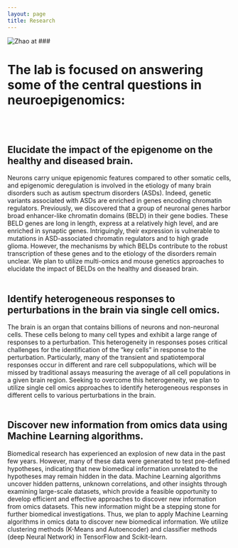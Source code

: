 ```yaml
---
layout: page
title: Research 
---
```

 
<img class="img-responsive center-block" src="/static/img/zhaoat###.jpg" alt="Zhao at ###">
 <br>
  
# The lab is focused on answering some of the central questions in neuroepigenomics: 
 <br>
 <br>
 
## Elucidate the impact of the epigenome on the healthy and diseased brain.<br>
Neurons carry unique epigenomic features compared to other somatic cells, and epigenomic deregulation is involved in the etiology of many brain disorders such as autism spectrum disorders (ASDs). Indeed, genetic variants associated with ASDs are enriched in genes encoding chromatin regulators. Previously, we discovered that a group of neuronal genes harbor broad enhancer-like chromatin domains (BELD) in their gene bodies. These BELD genes are long in length, express at a relatively high level, and are enriched in synaptic genes. Intriguingly, their expression is vulnerable to mutations in ASD-associated chromatin regulators and to high grade glioma. However, the mechanisms by which BELDs contribute to the robust transcription of these genes and to the etiology of the disorders remain unclear. We plan to utilize multi-omics and mouse genetics approaches to elucidate the impact of BELDs on the healthy and diseased brain.<br>
 <br>


## Identify heterogeneous responses to perturbations in the brain via single cell omics.
The brain is an organ that contains billions of neurons and non-neuronal cells. These cells belong to many cell types and exhibit a large range of responses to a perturbation. This heterogeneity in responses poses critical challenges for the identification of the “key cells” in response to the perturbation. Particularly, many of the transient and spatiotemporal responses occur in different and rare cell subpopulations, which will be missed by traditional assays measuring the average of all cell populations in a given brain region. Seeking to overcome this heterogeneity, we plan to utilize single cell omics approaches to identify heterogeneous responses in different cells to various perturbations in the brain.<br>
 <br>


## Discover new information from omics data using Machine Learning algorithms.
Biomedical research has experienced an explosion of new data in the past few years. However, many of these data were generated to test pre-defined hypotheses, indicating that new biomedical information unrelated to the hypotheses may remain hidden in the data. Machine Learning algorithms uncover hidden patterns, unknown correlations, and other insights through examining large-scale datasets, which provide a feasible opportunity to develop efficient and effective approaches to discover new information from omics datasets. This new information might be a stepping stone for further biomedical investigations. Thus, we plan to apply Machine Learning algorithms in omics data to discover new biomedical information. We utilize clustering methods (K-Means and Autoencoder) and classifier methods (deep Neural Network) in TensorFlow and Scikit-learn. 
